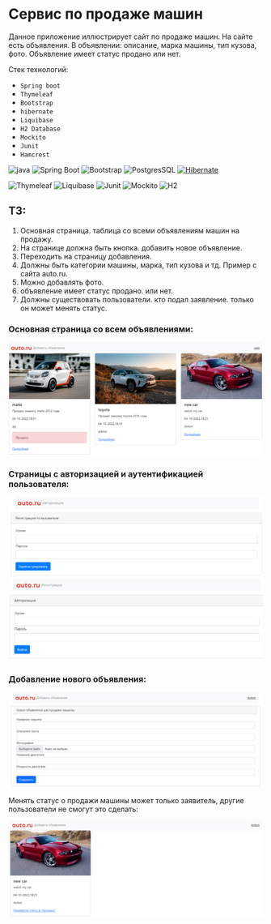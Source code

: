 # Сервис по продаже машин

Данное приложение иллюстрирует сайт по продаже машин.
На сайте есть объявления. В объявлении: описание, марка машины, тип кузова, фото. Объявление имеет статус продано или нет.

Стек технологий: 
* ```Spring boot```
* ```Thymeleaf```
* ```Bootstrap```
* ```hibernate```
* ```Liquibase```
* ```H2 Database```
* ```Mockito```
* ```Junit```
* ```Hamcrest```

![java](https://img.shields.io/badge/Java-ED8B00?style=for-the-badge&logo=java&logoColor=white)
![Spring Boot](https://img.shields.io/badge/Spring_Boot-F2F4F9?style=for-the-badge&logo=spring-boot)
![Bootstrap](https://img.shields.io/badge/Bootstrap-563D7C?style=for-the-badge&logo=bootstrap&logoColor=white)
![PostgresSQL](https://img.shields.io/badge/PostgreSQL-316192?style=for-the-badge&logo=postgresql&logoColor=white)
[![Hibernate](https://img.shields.io/badge/Hibernate-59666C?style=for-the-badge&logo=Hibernate&logoColor=white)](https://hibernate.org/)

![Thymeleaf](https://img.shields.io/badge/Thymeleaf-3.0.15-blue)
![Liquibase](https://img.shields.io/badge/Liquibase-core-red)
![Junit](https://img.shields.io/badge/Junit-test-red)
![Mockito](https://img.shields.io/badge/Mockito-test-brightgreen)
![H2](https://img.shields.io/badge/H2-Database-yellowgreen)


## ТЗ:
1. Основная страница. таблица со всеми объявлениям машин на продажу.
2. На странице должна быть кнопка. добавить новое объявление.
3. Переходить на страницу добавления.
4. Должны быть категории машины, марка, тип кузова и тд. Пример с сайта auto.ru.
5. Можно добавлять фото.
6. объявление имеет статус продано. или нет.
7. Должны существовать пользователи. кто подал заявление. только он может менять статус.


### Основная страница со всем объявлениями:
![](utils/general.png)

### Страницы с авторизацией и аутентификацией пользователя: 
![](utils/reg.png)
![](utils/auth.png)

### Добавление нового объявления:
![](utils/add.png)



Менять статус о продажи машины может только заявитель, другие пользователи не смогут это сделать:

![](utils/advert.png)